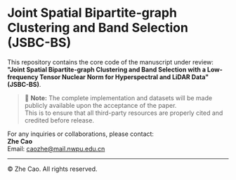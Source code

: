 # Joint Spatial Bipartite-graph Clustering and Band Selection (JSBC-BS)

This repository contains the core code of the manuscript under review:  
**"Joint Spatial Bipartite-graph Clustering and Band Selection with a Low-frequency Tensor Nuclear Norm for Hyperspectral and LiDAR Data" (JSBC-BS)**.

> 📌 **Note:** The complete implementation and datasets will be made publicly available upon the acceptance of the paper.  
> This is to ensure that all third-party resources are properly cited and credited before release.

For any inquiries or collaborations, please contact:  
**Zhe Cao**  
Email: [caozhe@mail.nwpu.edu.cn](mailto:caozhe@mail.nwpu.edu.cn)

---

© Zhe Cao. All rights reserved.

